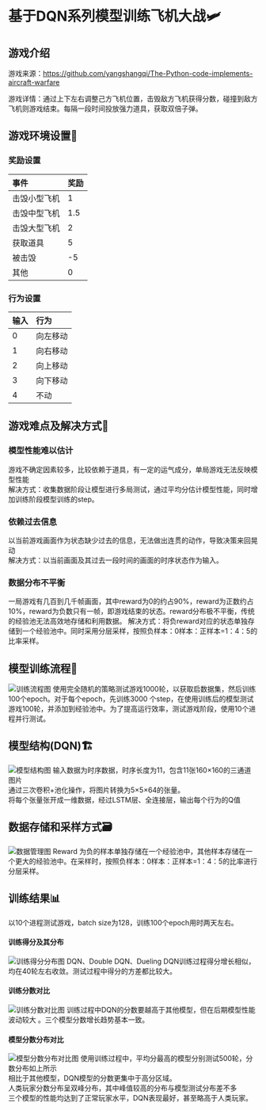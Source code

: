 # 基于DQN系列模型训练飞机大战🛩️
## 游戏介绍
游戏来源：https://github.com/yangshangqi/The-Python-code-implements-aircraft-warfare 

游戏详情：通过上下左右调整己方飞机位置，击毁敌方飞机获得分数，碰撞到敌方飞机则游戏结束。每隔一段时间投放强力道具，获取双倍子弹。

## 游戏环境设置🧩
### 奖励设置
|事件    |奖励    |
|:-------|:------|
|击毁小型飞机|1   |
|击毁中型飞机|1.5   |
|击毁大型飞机|2   |
|获取道具    |5   |
|被击毁      |-5   |
|其他        |0   |
### 行为设置
|输入|行为|
|:---|:---|
|0|向左移动|
|1|向右移动|
|2|向上移动|
|3|向下移动|
|4|不动|

## 游戏难点及解决方式🎯
### 模型性能难以估计
游戏不确定因素较多，比较依赖于道具，有一定的运气成分，单局游戏无法反映模型性能  
解决方式：收集数据阶段让模型进行多局测试，通过平均分估计模型性能，同时增加训练阶段模型训练的step。
### 依赖过去信息
以当前游戏画面作为状态缺少过去的信息，无法做出连贯的动作，导致决策来回晃动  
解决方式：以当前画面及其过去一段时间的画面的时序状态作为输入。
### 数据分布不平衡
一局游戏有几百到几千帧画面，其中reward为0的约占90%，reward为正数约占10%，reward为负数只有一帧，即游戏结束的状态。reward分布极不平衡，传统的经验池无法高效地存储和利用数据。 
解决方式：将负reward对应的状态单独存储到一个经验池中。同时采用分层采样，按照负样本：0样本：正样本=1：4：5的比率采样。 

## 模型训练流程🔄
![训练流程图](./images/flow_chart.png)
使用完全随机的策略测试游戏1000轮，以获取启数据集，然后训练100个epoch。对于每个epoch，先训练3000 个step，在使用训练后的模型测试游戏100轮，并添加到经验池中。为了提高运行效率，测试游戏阶段，使用10个进程并行测试。

## 模型结构(DQN)🏗️
![模型结构图](./images/model_structure.png)
输入数据为时序数据，时序长度为11，包含11张160×160的三通道图片  
通过三次卷积+池化操作，将图片转换为5×5×64的张量。  
将每个张量张开成一维数据，经过LSTM层、全连接层，输出每个行为的Q值

## 数据存储和采样方式🗃️
![数据管理图](./images/store_sample.png)
Reward 为负的样本单独存储在一个经验池中，其他样本存储在一个更大的经验池中。在采样时，按照负样本：0样本：正样本=1：4：5的比率进行分层采样。

## 训练结果📊
以10个进程测试游戏，batch size为128，训练100个epoch用时两天左右。 
#### 训练得分及其分布
![训练得分分布图](./images/00_training_flctuatation.png)
DQN、Double DQN、Dueling DQN训练过程得分增长相似，均在40轮左右收敛。测试过程中得分的方差都比较大。
#### 训练分数对比
![训练分数对比图](./images/01_training_score.png)
训练过程中DQN的分数要越高于其他模型，但在后期模型性能波动较大 。三个模型分数增长趋势基本一致。
#### 模型分数分布对比
![模型分数分布对比图](./images/02_evaluate.png)
使用训练过程中，平均分最高的模型分别测试500轮，分数分布如上所示  
相比于其他模型，DQN模型的分数更集中于高分区域。  
人类玩家分数分布呈双峰分布，其中峰值较高的分布与模型测试分布差不多  
三个模型的性能均达到了正常玩家水平，DQN表现最好，甚至略高于人类玩家。